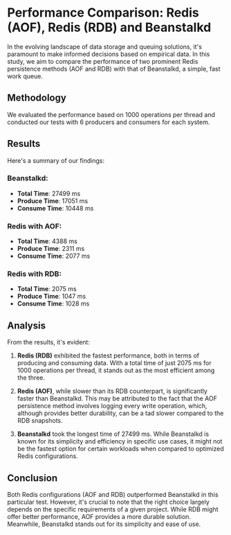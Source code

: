 # Performance Comparison: Redis (AOF), Redis (RDB) and Beanstalkd

In the evolving landscape of data storage and queuing solutions, it's paramount to make informed decisions based on empirical data. In this study, we aim to compare the performance of two prominent Redis persistence methods (AOF and RDB) with that of Beanstalkd, a simple, fast work queue.

## Methodology

We evaluated the performance based on 1000 operations per thread and conducted our tests with 6 producers and consumers for each system.

## Results

Here's a summary of our findings:

### Beanstalkd:

-   **Total Time**: 27499 ms
-   **Produce Time**: 17051 ms
-   **Consume Time**: 10448 ms

### Redis with AOF:

-   **Total Time**: 4388 ms
-   **Produce Time**: 2311 ms
-   **Consume Time**: 2077 ms

### Redis with RDB:

-   **Total Time**: 2075 ms
-   **Produce Time**: 1047 ms
-   **Consume Time**: 1028 ms

## Analysis

From the results, it's evident:

1.  **Redis (RDB)** exhibited the fastest performance, both in terms of producing and consuming data. With a total time of just 2075 ms for 1000 operations per thread, it stands out as the most efficient among the three.
    
2.  **Redis (AOF)**, while slower than its RDB counterpart, is significantly faster than Beanstalkd. This may be attributed to the fact that the AOF persistence method involves logging every write operation, which, although provides better durability, can be a tad slower compared to the RDB snapshots.
    
3.  **Beanstalkd** took the longest time of 27499 ms. While Beanstalkd is known for its simplicity and efficiency in specific use cases, it might not be the fastest option for certain workloads when compared to optimized Redis configurations.
    

## Conclusion

Both Redis configurations (AOF and RDB) outperformed Beanstalkd in this particular test. However, it's crucial to note that the right choice largely depends on the specific requirements of a given project. While RDB might offer better performance, AOF provides a more durable solution. Meanwhile, Beanstalkd stands out for its simplicity and ease of use.